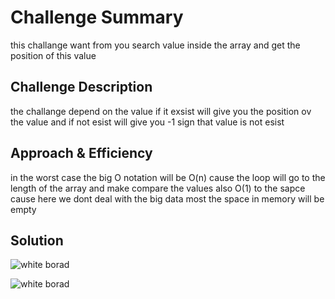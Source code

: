 # Challenge Summary
this challange want from you search value inside the array and get the position of this value 

## Challenge Description
the challange depend on the value if it exsist will give you the position ov the value and if not esist will give you -1 sign that value is not esist   

## Approach & Efficiency
in the worst case the big O notation will be O(n) cause the loop will go to the length of the array and make compare the values also O(1) to the sapce cause here we dont deal with the big data most the space in memory will be empty  

## Solution
![white borad](../../assets/82968341_171101750828112_3406802831242428416_n.jpg)

![white borad](../../assets/83123140_2698562763576257_8171616296471887872_n.jpg)